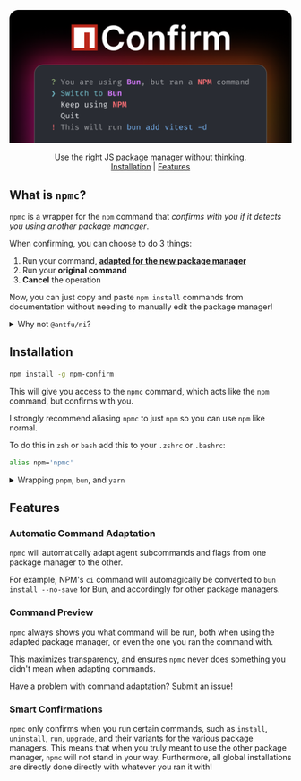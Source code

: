 ![npm Confirm Banner](./art/banner.png)

<p align="center">
Use the right JS package manager without thinking.
<br>
<a href="#installation">Installation</a> | <a href="#features">Features</a>
</p>

## What is `npmc`?

`npmc` is a wrapper for the `npm` command that _confirms with you if it detects you using another package manager_.

When confirming, you can choose to do 3 things:

1. Run your command, [**adapted for the new package manager**](#automatic-command-adaptation)
2. Run your **original command**
3. **Cancel** the operation

Now, you can just copy and paste `npm install` commands from documentation without needing to manually edit the package manager!

<details>
<summary>Why not <code>@antfu/ni</code>?</summary>

When aliased to just `npm`, `npmc` serves as a quick way to run commands copied from external sources without needing to modify it at all, as opposed to `ni`, which reqires you to still swap out the `npm install` bit.

However, these tools can serve as compliments.

- If you are typing commands directly, you can still choose to use `ni`.
- You can use `npmc` in addition for copying and pasting or to catch occasional slipups.

</details>

## Installation

```bash
npm install -g npm-confirm
```

This will give you access to the `npmc` command, which acts like the `npm` command, but confirms with you.

I strongly recommend aliasing `npmc` to just `npm` so you can use `npm` like normal.

To do this in `zsh` or `bash` add this to your `.zshrc` or `.bashrc`:

```bash
alias npm='npmc'
```

<details>
<summary>Wrapping <code>pnpm</code>, <code>bun</code>, and <code>yarn</code></summary>

You may also want the `pnpm`, `bun`, and `yarn` commands to give confirmation when used with the wrong package manager.

By default, `npmc` acts as `npm` when no other package managers are detected. However, you can change that default by simply passing a `--[NAME]-alias` flag.

For example, if I run `npmc --pnpm-alias`, it will act as `pnpm` and confirm with you if you are using a non-`pnpm` package manager.

Again, I recommend aliasing these in `.zshrc`:

```bash
# npm
alias npm='npmc'

# pnpm
alias pnpm='npmc --pnpm-alias'

# bun
alias bun='npmc --bun-alias'

# yarn
alias yarn='npmc --yarn-alias'
```

</details>

## Features

### Automatic Command Adaptation

`npmc` will automatically adapt agent subcommands and flags from one package manager to the other.

For example, NPM's `ci` command will automagically be converted to `bun install --no-save` for Bun, and accordingly for other package managers.

### Command Preview

`npmc` always shows you what command will be run, both when using the adapted package manager, or even the one you ran the command with.

This maximizes transparency, and ensures `npmc` never does something you didn't mean when adapting commands.

Have a problem with command adaptation? Submit an issue!

### Smart Confirmations

`npmc` only confirms when you run certain commands, such as `install`, `uninstall`, `run`, `upgrade`, and their variants for the various package managers. This means that when you truly meant to use the other package manager, `npmc` will not stand in your way. Furthermore, all global installations are directly done directly with whatever you ran it with!